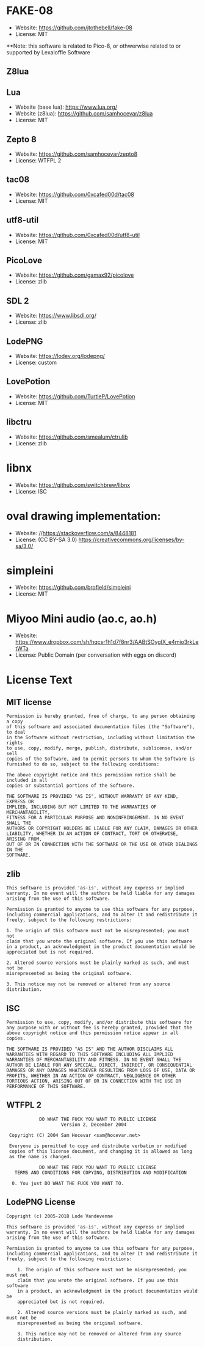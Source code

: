 # FAKE-08
- Website: https://github.com/jtothebell/fake-08
- License: MIT

**Note: this software is related to Pico-8, or othwerwise related to or supported by Lexaloffle Software


## Z8lua
## Lua
- Website (base lua): https://www.lua.org/
- Website (z8lua): https://github.com/samhocevar/z8lua
- License: MIT

## Zepto 8
- Website: https://github.com/samhocevar/zepto8
- License: WTFPL 2

## tac08
- Website: https://github.com/0xcafed00d/tac08
- License: MIT

## utf8-util
- Website: https://github.com/0xcafed00d/utf8-util
- License: MIT

## PicoLove
- Website: https://github.com/gamax92/picolove
- License: zlib

## SDL 2
- Website: https://www.libsdl.org/
- License: zlib

## LodePNG
- Website: https://lodev.org/lodepng/
- License: custom

## LovePotion
- Website: https://github.com/TurtleP/LovePotion
- License: MIT

## libctru
- Website: https://github.com/smealum/ctrulib
- License: zlib

# libnx

- Website: https://github.com/switchbrew/libnx
- License: ISC

# oval drawing implementation:
- Website: //https://stackoverflow.com/a/8448181
- License: (CC BY-SA 3.0) https://creativecommons.org/licenses/by-sa/3.0/

# simpleini
- Website: https://github.com/brofield/simpleini
- License: MIT

# Miyoo Mini audio (ao.c, ao.h)
- Website: https://www.dropbox.com/sh/hqcsr1h1d7f8nr3/AABtSOygIX_e4mio3rkLetWTa
- License: Public Domain (per conversation with eggs on discord)

# **License Text**

## MIT license
```
Permission is hereby granted, free of charge, to any person obtaining a copy
of this software and associated documentation files (the "Software"), to deal
in the Software without restriction, including without limitation the rights
to use, copy, modify, merge, publish, distribute, sublicense, and/or sell
copies of the Software, and to permit persons to whom the Software is
furnished to do so, subject to the following conditions:

The above copyright notice and this permission notice shall be included in all
copies or substantial portions of the Software.

THE SOFTWARE IS PROVIDED "AS IS", WITHOUT WARRANTY OF ANY KIND, EXPRESS OR
IMPLIED, INCLUDING BUT NOT LIMITED TO THE WARRANTIES OF MERCHANTABILITY,
FITNESS FOR A PARTICULAR PURPOSE AND NONINFRINGEMENT. IN NO EVENT SHALL THE
AUTHORS OR COPYRIGHT HOLDERS BE LIABLE FOR ANY CLAIM, DAMAGES OR OTHER
LIABILITY, WHETHER IN AN ACTION OF CONTRACT, TORT OR OTHERWISE, ARISING FROM,
OUT OF OR IN CONNECTION WITH THE SOFTWARE OR THE USE OR OTHER DEALINGS IN THE
SOFTWARE.
```

## zlib
```
This software is provided 'as-is', without any express or implied
warranty. In no event will the authors be held liable for any damages
arising from the use of this software.

Permission is granted to anyone to use this software for any purpose,
including commercial applications, and to alter it and redistribute it
freely, subject to the following restrictions:

1. The origin of this software must not be misrepresented; you must not
claim that you wrote the original software. If you use this software
in a product, an acknowledgment in the product documentation would be
appreciated but is not required.

2. Altered source versions must be plainly marked as such, and must not be
misrepresented as being the original software.

3. This notice may not be removed or altered from any source
distribution.
```

## ISC
```
Permission to use, copy, modify, and/or distribute this software for any purpose with or without fee is hereby granted, provided that the above copyright notice and this permission notice appear in all copies.

THE SOFTWARE IS PROVIDED "AS IS" AND THE AUTHOR DISCLAIMS ALL WARRANTIES WITH REGARD TO THIS SOFTWARE INCLUDING ALL IMPLIED WARRANTIES OF MERCHANTABILITY AND FITNESS. IN NO EVENT SHALL THE AUTHOR BE LIABLE FOR ANY SPECIAL, DIRECT, INDIRECT, OR CONSEQUENTIAL DAMAGES OR ANY DAMAGES WHATSOEVER RESULTING FROM LOSS OF USE, DATA OR PROFITS, WHETHER IN AN ACTION OF CONTRACT, NEGLIGENCE OR OTHER TORTIOUS ACTION, ARISING OUT OF OR IN CONNECTION WITH THE USE OR PERFORMANCE OF THIS SOFTWARE.
```

## WTFPL 2
```
            DO WHAT THE FUCK YOU WANT TO PUBLIC LICENSE
                    Version 2, December 2004

 Copyright (C) 2004 Sam Hocevar <sam@hocevar.net>

 Everyone is permitted to copy and distribute verbatim or modified
 copies of this license document, and changing it is allowed as long
 as the name is changed.

            DO WHAT THE FUCK YOU WANT TO PUBLIC LICENSE
   TERMS AND CONDITIONS FOR COPYING, DISTRIBUTION AND MODIFICATION

  0. You just DO WHAT THE FUCK YOU WANT TO.
```

## LodePNG License
```
Copyright (c) 2005-2018 Lode Vandevenne

This software is provided 'as-is', without any express or implied
warranty. In no event will the authors be held liable for any damages
arising from the use of this software.

Permission is granted to anyone to use this software for any purpose,
including commercial applications, and to alter it and redistribute it
freely, subject to the following restrictions:

    1. The origin of this software must not be misrepresented; you must not
    claim that you wrote the original software. If you use this software
    in a product, an acknowledgment in the product documentation would be
    appreciated but is not required.

    2. Altered source versions must be plainly marked as such, and must not be
    misrepresented as being the original software.

    3. This notice may not be removed or altered from any source
    distribution.
```